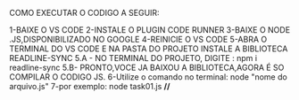 COMO EXECUTAR O CODIGO A SEGUIR:


1-BAIXE O VS CODE
2-INSTALE O PLUGIN CODE RUNNER
3-BAIXE O NODE .JS,DISPONIBILIZADO NO GOOGLE
4-REINICIE O VS CODE
5-ABRA O TERMINAL DO VS CODE E NA PASTA DO PROJETO INSTALE A BIBLIOTECA READLINE-SYNC
5.A - NO TERMINAL DO PROJETO, DIGITE : npm i readline-sync
5.B- PRONTO,VOCE JA BAIXOU A BIBLIOTECA,AGORA É SO COMPILAR O CODIGO JS.
6-Utilize o comando no terminal: node "nome do arquivo.js" 
7-por exemplo: node task01.js
__________________________________________________//__________________________________________________
